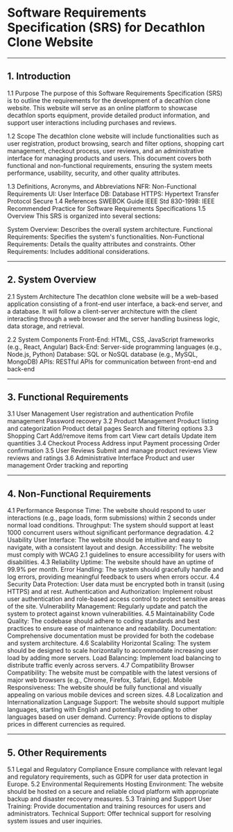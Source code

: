 # Software Requirements Specification (SRS) for Decathlon Clone Website
<hr>

## 1. Introduction
1.1 Purpose
The purpose of this Software Requirements Specification (SRS) is to outline the requirements for the development of a decathlon clone website. This website will serve as an online platform to showcase decathlon sports equipment, provide detailed product information, and support user interactions including purchases and reviews.

1.2 Scope
The decathlon clone website will include functionalities such as user registration, product browsing, search and filter options, shopping cart management, checkout process, user reviews, and an administrative interface for managing products and users. This document covers both functional and non-functional requirements, ensuring the system meets performance, usability, security, and other quality attributes.

1.3 Definitions, Acronyms, and Abbreviations
NFR: Non-Functional Requirements
UI: User Interface
DB: Database
HTTPS: Hypertext Transfer Protocol Secure
1.4 References
SWEBOK Guide
IEEE Std 830-1998: IEEE Recommended Practice for Software Requirements Specifications
1.5 Overview
This SRS is organized into several sections:

System Overview: Describes the overall system architecture.
Functional Requirements: Specifies the system's functionalities.
Non-Functional Requirements: Details the quality attributes and constraints.
Other Requirements: Includes additional considerations.
<hr>

## 2. System Overview
2.1 System Architecture
The decathlon clone website will be a web-based application consisting of a front-end user interface, a back-end server, and a database. It will follow a client-server architecture with the client interacting through a web browser and the server handling business logic, data storage, and retrieval.

2.2 System Components
Front-End: HTML, CSS, JavaScript frameworks (e.g., React, Angular)
Back-End: Server-side programming languages (e.g., Node.js, Python)
Database: SQL or NoSQL database (e.g., MySQL, MongoDB)
APIs: RESTful APIs for communication between front-end and back-end
<hr> 

## 3. Functional Requirements
3.1 User Management
User registration and authentication
Profile management
Password recovery
3.2 Product Management
Product listing and categorization
Product detail pages
Search and filtering options
3.3 Shopping Cart
Add/remove items from cart
View cart details
Update item quantities
3.4 Checkout Process
Address input
Payment processing
Order confirmation
3.5 User Reviews
Submit and manage product reviews
View reviews and ratings
3.6 Administrative Interface
Product and user management
Order tracking and reporting
<hr>

## 4. Non-Functional Requirements
4.1 Performance
Response Time: The website should respond to user interactions (e.g., page loads, form submissions) within 2 seconds under normal load conditions.
Throughput: The system should support at least 1000 concurrent users without significant performance degradation.
4.2 Usability
User Interface: The website should be intuitive and easy to navigate, with a consistent layout and design.
Accessibility: The website must comply with WCAG 2.1 guidelines to ensure accessibility for users with disabilities.
4.3 Reliability
Uptime: The website should have an uptime of 99.9% per month.
Error Handling: The system should gracefully handle and log errors, providing meaningful feedback to users when errors occur.
4.4 Security
Data Protection: User data must be encrypted both in transit (using HTTPS) and at rest.
Authentication and Authorization: Implement robust user authentication and role-based access control to protect sensitive areas of the site.
Vulnerability Management: Regularly update and patch the system to protect against known vulnerabilities.
4.5 Maintainability
Code Quality: The codebase should adhere to coding standards and best practices to ensure ease of maintenance and readability.
Documentation: Comprehensive documentation must be provided for both the codebase and system architecture.
4.6 Scalability
Horizontal Scaling: The system should be designed to scale horizontally to accommodate increasing user load by adding more servers.
Load Balancing: Implement load balancing to distribute traffic evenly across servers.
4.7 Compatibility
Browser Compatibility: The website must be compatible with the latest versions of major web browsers (e.g., Chrome, Firefox, Safari, Edge).
Mobile Responsiveness: The website should be fully functional and visually appealing on various mobile devices and screen sizes.
4.8 Localization and Internationalization
Language Support: The website should support multiple languages, starting with English and potentially expanding to other languages based on user demand.
Currency: Provide options to display prices in different currencies as required.
<hr>

## 5. Other Requirements
5.1 Legal and Regulatory Compliance
Ensure compliance with relevant legal and regulatory requirements, such as GDPR for user data protection in Europe.
5.2 Environmental Requirements
Hosting Environment: The website should be hosted on a secure and reliable cloud platform with appropriate backup and disaster recovery measures.
5.3 Training and Support
User Training: Provide documentation and training resources for users and administrators.
Technical Support: Offer technical support for resolving system issues and user inquiries.
